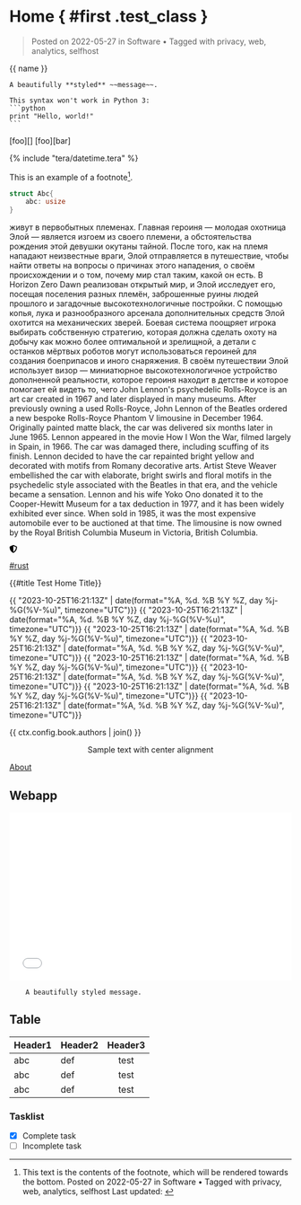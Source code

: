 # Home { #first .test_class }

> Posted on 2022-05-27 in Software • Tagged with privacy, web, analytics, selfhost

{{ name }}

```admonish info title="Notice and listen"
A beautifully **styled** ~~message~~.
```

~~~admonish bug
This syntax won't work in Python 3:
```python
print "Hello, world!"
```
~~~


[foo][]
[foo][bar]

{% include "tera/datetime.tera" %}

This is an example of a footnote[^note].

<!-- cmdrun seq 1 10 -->

```rust
struct Abc{
    abc: usize
}
```

живут в первобытных племенах. Главная героиня — молодая охотница Элой — является изгоем из своего племени, а обстоятельства рождения этой девушки окутаны тайной. После того, как на племя нападают неизвестные враги, Элой отправляется в путешествие, чтобы найти ответы на вопросы о причинах этого нападения, о своём происхождении и о том, почему мир стал таким, какой он есть. В Horizon Zero Dawn реализован открытый мир, и Элой исследует его, посещая поселения разных племён, заброшенные руины людей прошлого и загадочные высокотехнологичные постройки. С помощью копья, лука и разнообразного арсенала дополнительных средств Элой охотится на механических зверей. Боевая система поощряет игрока выбирать собственную стратегию, которая должна сделать охоту на добычу как можно более оптимальной и зрелищной, а детали с останков мёртвых роботов могут использоваться героиней для создания боеприпасов и иного снаряжения. В своём путешествии Элой использует визор — миниатюрное высокотехнологичное устройство дополненной реальности, которое героиня находит в детстве и которое помогает ей видеть то, чего 
John Lennon's psychedelic Rolls-Royce is an art car created in 1967 and later displayed in many museums. After previously owning a used Rolls-Royce, John Lennon of the Beatles ordered a new bespoke Rolls-Royce Phantom V limousine in December 1964. Originally painted matte black, the car was delivered six months later in June 1965. Lennon appeared in the movie How I Won the War, filmed largely in Spain, in 1966. The car was damaged there, including scuffing of its finish. Lennon decided to have the car repainted bright yellow and decorated with motifs from Romany decorative arts. Artist Steve Weaver embellished the car with elaborate, bright swirls and floral motifs in the psychedelic style associated with the Beatles in that era, and the vehicle became a sensation. Lennon and his wife Yoko Ono donated it to the Cooper-Hewitt Museum for a tax deduction in 1977, and it has been widely exhibited ever since. When sold in 1985, it was the most expensive automobile ever to be auctioned at that time. The limousine is now owned by the Royal British Columbia Museum in Victoria, British Columbia. 


<svg xmlns="http://www.w3.org/2000/svg" height="1em" viewBox="0 0 512 512"><!--! Font Awesome Free 6.4.2 by @fontawesome - https://fontawesome.com License - https://fontawesome.com/license (Commercial License) Copyright 2023 Fonticons, Inc. --><path d="M256 0c4.6 0 9.2 1 13.4 2.9L457.7 82.8c22 9.3 38.4 31 38.3 57.2c-.5 99.2-41.3 280.7-213.6 363.2c-16.7 8-36.1 8-52.8 0C57.3 420.7 16.5 239.2 16 140c-.1-26.2 16.3-47.9 38.3-57.2L242.7 2.9C246.8 1 251.4 0 256 0zm0 66.8V444.8C394 378 431.1 230.1 432 141.4L256 66.8l0 0z"/></svg>

[#rust](/tags.md#rust)

{{#title Test Home Title}}

{{ "2023-10-25T16:21:13Z" | date(format="%A, %d. %B %Y %Z, day %j-%G(%V-%u)", timezone="UTC")}}
{{ "2023-10-25T16:21:13Z" | date(format="%A, %d. %B %Y %Z, day %j-%G(%V-%u)", timezone="UTC")}}
{{ "2023-10-25T16:21:13Z" | date(format="%A, %d. %B %Y %Z, day %j-%G(%V-%u)", timezone="UTC")}}
{{ "2023-10-25T16:21:13Z" | date(format="%A, %d. %B %Y %Z, day %j-%G(%V-%u)", timezone="UTC")}}
{{ "2023-10-25T16:21:13Z" | date(format="%A, %d. %B %Y %Z, day %j-%G(%V-%u)", timezone="UTC")}}
{{ "2023-10-25T16:21:13Z" | date(format="%A, %d. %B %Y %Z, day %j-%G(%V-%u)", timezone="UTC")}}
{{ "2023-10-25T16:21:13Z" | date(format="%A, %d. %B %Y %Z, day %j-%G(%V-%u)", timezone="UTC")}}
{{ "2023-10-25T16:21:13Z" | date(format="%A, %d. %B %Y %Z, day %j-%G(%V-%u)", timezone="UTC")}}

{{ ctx.config.book.authors | join() }}

<p style="text-align: center;">Sample text with center alignment</p>

[About](./about.md)

## Webapp
<div style="flex">
<iframe src="./dist/index.html" style="border:none;" width=100% height=300rem title="WebApp"></iframe>
</div>

```admonish warning collapsible=true
    A beautifully styled message.
```

## Table

| Header1 | Header2 | Header3 |
|---------|---------|:-------:|
| abc     | def     | test    |
| abc     | def     | test    |
| abc     | def     | test    |

### Tasklist 

- [x] Complete task
- [ ] Incomplete task

[^note]: This text is the contents of the footnote, which will be rendered
    towards the bottom.
Posted on 2022-05-27 in Software • Tagged with privacy, web, analytics, selfhost
Last updated: <!-- cmdrun seq 1 10 -->

